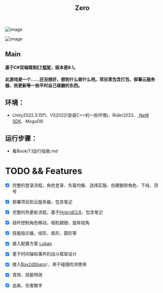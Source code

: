 <div align="center">
  <h2 href="https://github.com/FortuneCat0v0/Zero">
    <!-- <img src="./SamplePictures/CrazyCarIcon.png"  width="80px" height="80px"> -->
  </h2>
  <h2 align="center">
    Zero
  </h2>  
    <img src="https://img.shields.io/github/stars/FortuneCat0v0/Zero?style=plastic" alt="">
    <img src="https://img.shields.io/github/forks/FortuneCat0v0/Zero?color=09F709&label=forks&style=plastic" alt="">
    <img src="https://img.shields.io/github/license/FortuneCat0v0/Zero?color=22DDB8&label=license&style=plastic" alt="">
    <img src="https://img.shields.io/github/commit-activity/m/FortuneCat0v0/Zero?color=AA8855&label=commit-activity&style=plasticc"alt="">
    <img src="https://img.shields.io/github/last-commit/FortuneCat0v0/Zero?color=%231AE66B&label=last-commit&style=plastic" alt="">
</div>



![image](https://github.com/FortuneCat0v0/Zero/blob/develop/202024-07-26%20233550.png)



![image](https://github.com/FortuneCat0v0/Zero/blob/develop/202024-07-26%20233550.png)

## Main
#### 基于C#双端框架[ET框架](https://github.com/egametang/ET)，版本是8.1。


#### 此游戏是一个......还没想好，想到什么做什么吧。项目里包含打包、部署云服务器、热更新等一些平时自己琢磨的东西。

## 

## 环境：
- Unity2022.3.15f1、VS2022(安装C++的一些环境)、Rider2023、[.Net8 SDK](https://dotnet.microsoft.com/zh-cn/download/dotnet/8.0)、MogoDB
## 运行步骤：
- 看Book/1.1运行指南.md

# TODO && Features
- [x] 完整的登录流程，角色登录、负载均衡、选择区服、创建删除角色、下线、顶号

- [x] 部署项目到云服务器，包含笔记

- [x] 完整的热更新流程，基于[HybridCLR](https://github.com/focus-creative-games/hybridclr)，包含笔记

- [x] 摇杆控制角色移动，相机跟随，旋转视角

- [x] 技能指示器，线形、扇形、圆形等

- [x] 接入配置方案 [Luban](https://github.com/focus-creative-games/luban)

- [x] 基于时间轴和事件的战斗框架设计

- [x] 接入[Box2dSharp](https://github.com/Zonciu/Box2DSharp)），用于碰撞检测使用

- [x] 音效、技能特效

- [x] 血条、伤害飘字

  ​           
